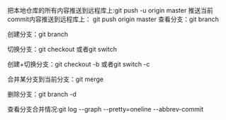 把本地仓库的所有内容推送到远程库上:git push -u origin master
推送当前commit内容推送到远程库上： git push origin master 
查看分支：git branch

创建分支：git branch <name>

切换分支：git checkout <name>或者git switch <name>

创建+切换分支：git checkout -b <name>或者git switch -c <name>

合并某分支到当前分支：git merge <name>

删除分支：git branch -d <name>

查看分支合并情况:git log --graph --pretty=oneline --abbrev-commit
